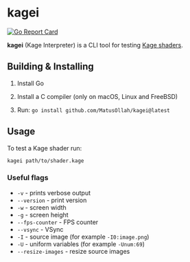 # kagei

[![Go Report Card](https://goreportcard.com/badge/github.com/MatusOllah/kagei)](https://goreportcard.com/report/github.com/MatusOllah/kagei)
 
**kagei** (Kage Interpreter) is a CLI tool for testing [Kage shaders](https://ebitengine.org/en/documents/shader.html).

## Building & Installing

1. Install Go

2. Install a C compiler (only on macOS, Linux and FreeBSD)

3. Run: `go install github.com/MatusOllah/kagei@latest`

## Usage

To test a Kage shader run:

```shell
kagei path/to/shader.kage
```

### Useful flags

- `-v` - prints verbose output
- `--version` - print version
- `-w` - screen width
- `-g` - screen height
- `--fps-counter` - FPS counter
- `--vsync` - VSync
- `-I` - source image (for example `-I0:image.png`)
- `-U` - uniform variables (for example `-Unum:69`)
- `--resize-images` - resize source images
